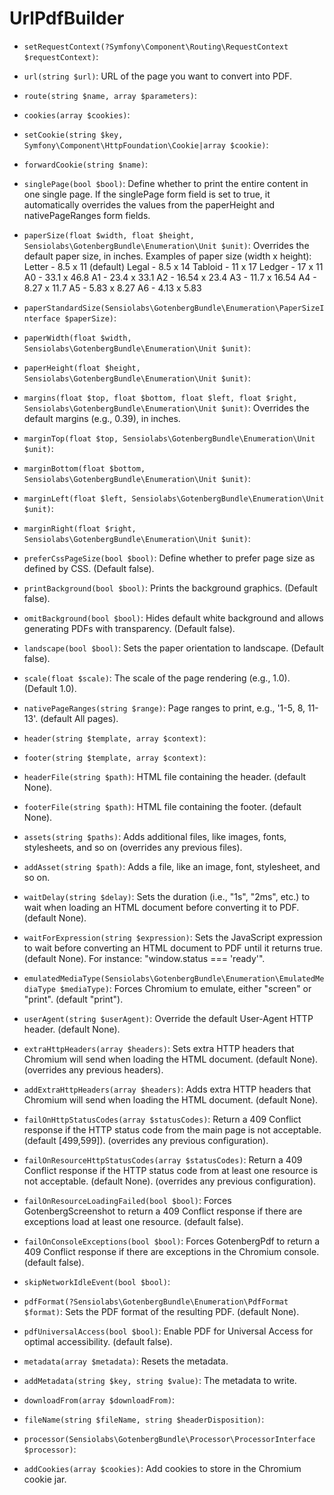 # UrlPdfBuilder

* `setRequestContext(?Symfony\Component\Routing\RequestContext $requestContext)`:

* `url(string $url)`:
URL of the page you want to convert into PDF.

* `route(string $name, array $parameters)`:

* `cookies(array $cookies)`:

* `setCookie(string $key, Symfony\Component\HttpFoundation\Cookie|array $cookie)`:

* `forwardCookie(string $name)`:

* `singlePage(bool $bool)`:
Define whether to print the entire content in one single page.
If the singlePage form field is set to true, it automatically overrides the values from the paperHeight and nativePageRanges form fields.

* `paperSize(float $width, float $height, Sensiolabs\GotenbergBundle\Enumeration\Unit $unit)`:
Overrides the default paper size, in inches.
Examples of paper size (width x height):
Letter - 8.5 x 11 (default)
Legal - 8.5 x 14
Tabloid - 11 x 17
Ledger - 17 x 11
A0 - 33.1 x 46.8
A1 - 23.4 x 33.1
A2 - 16.54 x 23.4
A3 - 11.7 x 16.54
A4 - 8.27 x 11.7
A5 - 5.83 x 8.27
A6 - 4.13 x 5.83

* `paperStandardSize(Sensiolabs\GotenbergBundle\Enumeration\PaperSizeInterface $paperSize)`:

* `paperWidth(float $width, Sensiolabs\GotenbergBundle\Enumeration\Unit $unit)`:

* `paperHeight(float $height, Sensiolabs\GotenbergBundle\Enumeration\Unit $unit)`:

* `margins(float $top, float $bottom, float $left, float $right, Sensiolabs\GotenbergBundle\Enumeration\Unit $unit)`:
Overrides the default margins (e.g., 0.39), in inches.

* `marginTop(float $top, Sensiolabs\GotenbergBundle\Enumeration\Unit $unit)`:

* `marginBottom(float $bottom, Sensiolabs\GotenbergBundle\Enumeration\Unit $unit)`:

* `marginLeft(float $left, Sensiolabs\GotenbergBundle\Enumeration\Unit $unit)`:

* `marginRight(float $right, Sensiolabs\GotenbergBundle\Enumeration\Unit $unit)`:

* `preferCssPageSize(bool $bool)`:
Define whether to prefer page size as defined by CSS. (Default false).

* `printBackground(bool $bool)`:
Prints the background graphics. (Default false).

* `omitBackground(bool $bool)`:
Hides default white background and allows generating PDFs with
transparency. (Default false).

* `landscape(bool $bool)`:
Sets the paper orientation to landscape. (Default false).

* `scale(float $scale)`:
The scale of the page rendering (e.g., 1.0). (Default 1.0).

* `nativePageRanges(string $range)`:
Page ranges to print, e.g., '1-5, 8, 11-13'. (default All pages).

* `header(string $template, array $context)`:

* `footer(string $template, array $context)`:

* `headerFile(string $path)`:
HTML file containing the header. (default None).

* `footerFile(string $path)`:
HTML file containing the footer. (default None).

* `assets(string $paths)`:
Adds additional files, like images, fonts, stylesheets, and so on (overrides any previous files).

* `addAsset(string $path)`:
Adds a file, like an image, font, stylesheet, and so on.

* `waitDelay(string $delay)`:
Sets the duration (i.e., "1s", "2ms", etc.) to wait when loading an HTML
document before converting it to PDF. (default None).

* `waitForExpression(string $expression)`:
Sets the JavaScript expression to wait before converting an HTML
document to PDF until it returns true. (default None).
For instance: "window.status === 'ready'".

* `emulatedMediaType(Sensiolabs\GotenbergBundle\Enumeration\EmulatedMediaType $mediaType)`:
Forces Chromium to emulate, either "screen" or "print". (default "print").

* `userAgent(string $userAgent)`:
Override the default User-Agent HTTP header. (default None).

* `extraHttpHeaders(array $headers)`:
Sets extra HTTP headers that Chromium will send when loading the HTML
document. (default None). (overrides any previous headers).

* `addExtraHttpHeaders(array $headers)`:
Adds extra HTTP headers that Chromium will send when loading the HTML
document. (default None).

* `failOnHttpStatusCodes(array $statusCodes)`:
Return a 409 Conflict response if the HTTP status code from
the main page is not acceptable. (default [499,599]). (overrides any previous configuration).

* `failOnResourceHttpStatusCodes(array $statusCodes)`:
Return a 409 Conflict response if the HTTP status code from at least one resource is not acceptable.
(default None). (overrides any previous configuration).

* `failOnResourceLoadingFailed(bool $bool)`:
Forces GotenbergScreenshot to return a 409 Conflict response if there are
exceptions load at least one resource. (default false).

* `failOnConsoleExceptions(bool $bool)`:
Forces GotenbergPdf to return a 409 Conflict response if there are
exceptions in the Chromium console. (default false).

* `skipNetworkIdleEvent(bool $bool)`:

* `pdfFormat(?Sensiolabs\GotenbergBundle\Enumeration\PdfFormat $format)`:
Sets the PDF format of the resulting PDF. (default None).

* `pdfUniversalAccess(bool $bool)`:
Enable PDF for Universal Access for optimal accessibility. (default false).

* `metadata(array $metadata)`:
Resets the metadata.

* `addMetadata(string $key, string $value)`:
The metadata to write.

* `downloadFrom(array $downloadFrom)`:

* `fileName(string $fileName, string $headerDisposition)`:

* `processor(Sensiolabs\GotenbergBundle\Processor\ProcessorInterface $processor)`:

* `addCookies(array $cookies)`:
Add cookies to store in the Chromium cookie jar.

